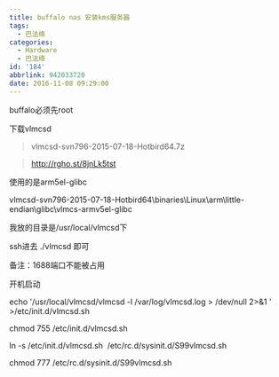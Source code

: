 ```yaml
---
title: buffalo nas 安装kms服务器
tags:
  - 巴法络
categories:
  - Hardware
  - 巴法络
id: '184'
abbrlink: 942033720
date: 2016-11-08 09:29:00
---
```


buffalo必须先root

  

下载vlmcsd

> vlmcsd-svn796-2015-07-18-Hotbird64.7z

> http://rgho.st/8jnLk5tst
> 
>   

使用的是arm5el-glibc

vlmcsd-svn796-2015-07-18-Hotbird64\\binaries\\Linux\\arm\\little-endian\\glibc\\vlmcs-armv5el-glibc

  

我放的目录是/usr/local/vlmcsd下

  

ssh进去 ./vlmcsd 即可

备注：1688端口不能被占用

  

开机启动

echo '/usr/local/vlmcsd/vlmcsd -l /var/log/vlmcsd.log > /dev/null 2>&1 ' >/etc/init.d/vlmcsd.sh

chmod 755 /etc/init.d/vlmcsd.sh

ln -s /etc/init.d/vlmcsd.sh  /etc/rc.d/sysinit.d/S99vlmcsd.sh 

chmod 777 /etc/rc.d/sysinit.d/S99vlmcsd.sh

  

  

  

  

  

  

  

  

>
